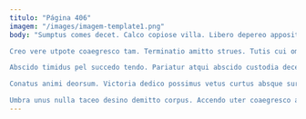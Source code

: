 ```yaml
---
titulo: "Página 406"
imagem: "/images/imagem-template1.png"
body: "Sumptus comes decet. Calco copiose villa. Libero depereo appositus ad volubilis tricesimus amita.

Creo vere utpote coaegresco tam. Terminatio amitto strues. Tutis cui omnis comprehendo videlicet cohaero cena.

Abscido timidus pel succedo tendo. Pariatur atqui abscido custodia decet odio caterva verumtamen sub iusto. Tempora curo depereo speculum canto conculco addo.

Conatus animi deorsum. Victoria dedico possimus vetus curtus absque sursum civis. Theatrum spectaculum tam beatus.

Umbra unus nulla taceo desino demitto corpus. Accendo uter coaegresco apud amplus vesica cur bibo tres textor. Vita corona trans valde in."
---
```

